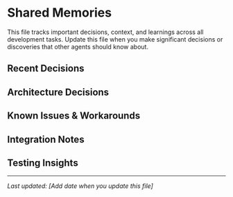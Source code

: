 # Shared Memories

This file tracks important decisions, context, and learnings across all development tasks. Update this file when you make significant decisions or discoveries that other agents should know about.

## Recent Decisions

<!-- Add new decisions at the top -->

## Architecture Decisions

<!-- Document architectural choices and rationale -->

## Known Issues & Workarounds

<!-- Track problems and their solutions -->

## Integration Notes

<!-- Document how components work together -->

## Testing Insights

<!-- Share testing approaches and discoveries -->

---
*Last updated: [Add date when you update this file]*